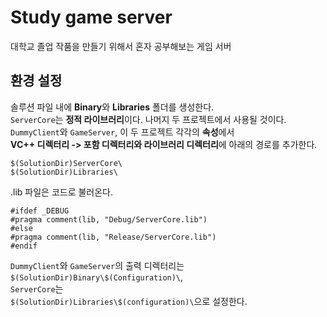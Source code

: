 # Study game server
대학교 졸업 작품을 만들기 위해서 혼자 공부해보는 게임 서버
## 환경 설정
솔루션 파일 내에 **Binary**와 **Libraries** 폴더를 생성한다.   
```ServerCore```는 **정적 라이브러리**이다. 나머지 두 프로젝트에서 사용될 것이다.   
```DummyClient```와 ```GameServer```, 이 두 프로젝트 각각의 **속성**에서   
**VC++ 디렉터리 -> 포함 디렉터리와 라이브러리 디렉터리**에 아래의 경로를 추가한다.   
```
$(SolutionDir)ServerCore\
$(SolutionDir)Libraries\
```
.lib 파일은 코드로 불러온다.
```
#ifdef _DEBUG
#pragma comment(lib, "Debug/ServerCore.lib")
#else
#pragma comment(lib, "Release/ServerCore.lib")
#endif
```
```DummyClient```와 ```GameServer```의 출력 디렉터리는   
```$(SolutionDir)Binary\$(Configuration)\```,   
```ServerCore```는   
```$(SolutionDir)Libraries\$(configuration)\```으로 설정한다.
